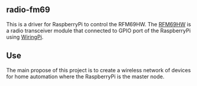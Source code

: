 ## radio-fm69

This is a driver for RaspberryPi to control the RFM69HW. The [RFM69HW](https://www.google.nl/url?sa=t&rct=j&q=&esrc=s&source=web&cd=1&cad=rja&uact=8&ved=0ahUKEwi0q6qimevMAhVC0hoKHexLAakQFggcMAA&url=http%3A%2F%2Fwww.hoperf.com%2Fupload%2Frf%2FRFM69HW-V1.3.pdf&usg=AFQjCNGOqiaGj5edCGlN7cX5lA0xGzOLrg&sig2=0m2CUBykDzrGHyQS_U48DQ&bvm=bv.122676328,bs.2,d.ZGg) is a radio transceiver module that connected to GPIO port of the RaspberryPi using [WiringPi](https://www.google.nl/url?sa=t&rct=j&q=&esrc=s&source=web&cd=1&cad=rja&uact=8&ved=0ahUKEwjYxe61m-vMAhUD2hoKHd4iAa8QFggcMAA&url=http%3A%2F%2Fwiringpi.com%2F&usg=AFQjCNGoAL-SvbGdVOmEadK8E7ciMCpSeA&sig2=E_28_kMAhJhVhF8PqkcbNA&bvm=bv.122676328,bs.2,d.ZGg).

## Use

The main propose of this project is to create a wireless network of devices for home automation where the RaspberryPi is the master node.

